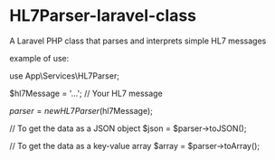 # HL7Parser-laravel-class
A Laravel PHP class that parses and interprets simple HL7 messages


example of use:

use App\Services\HL7Parser;

$hl7Message = '...'; // Your HL7 message

$parser = new HL7Parser($hl7Message);

// To get the data as a JSON object
$json = $parser->toJSON();

// To get the data as a key-value array
$array = $parser->toArray();

